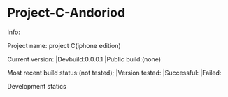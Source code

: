 # Project-C-Andoriod

Info:

Project name: project C(iphone edition)

Current version:
|Devbuild:0.0.0.1
|Public build:(none)

Most recent build status:(not tested);
|Version tested:
|Successful:
|Failed:

Development statics
